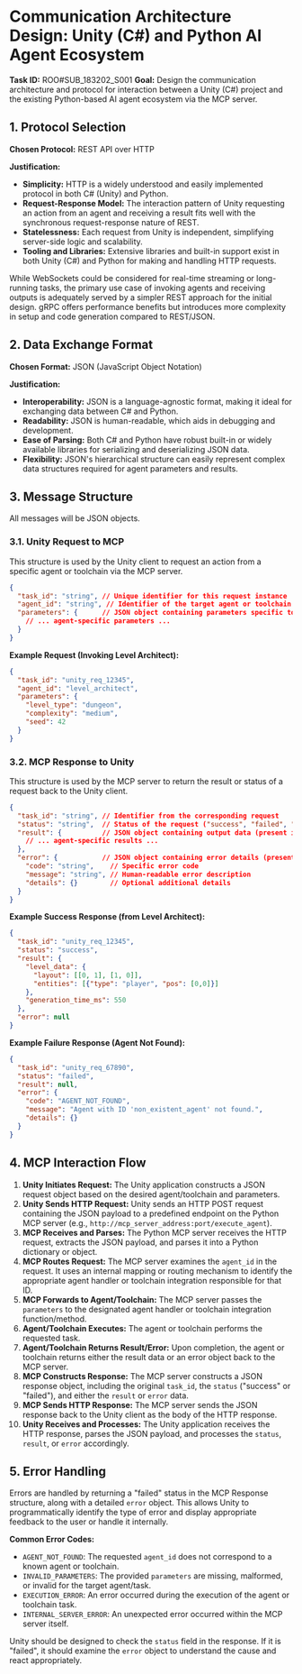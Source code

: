 # Communication Architecture Design: Unity (C#) and Python AI Agent Ecosystem

**Task ID:** ROO#SUB_183202_S001
**Goal:** Design the communication architecture and protocol for interaction between a Unity (C#) project and the existing Python-based AI agent ecosystem via the MCP server.

## 1. Protocol Selection

**Chosen Protocol:** REST API over HTTP

**Justification:**
*   **Simplicity:** HTTP is a widely understood and easily implemented protocol in both C# (Unity) and Python.
*   **Request-Response Model:** The interaction pattern of Unity requesting an action from an agent and receiving a result fits well with the synchronous request-response nature of REST.
*   **Statelessness:** Each request from Unity is independent, simplifying server-side logic and scalability.
*   **Tooling and Libraries:** Extensive libraries and built-in support exist in both Unity (C#) and Python for making and handling HTTP requests.

While WebSockets could be considered for real-time streaming or long-running tasks, the primary use case of invoking agents and receiving outputs is adequately served by a simpler REST approach for the initial design. gRPC offers performance benefits but introduces more complexity in setup and code generation compared to REST/JSON.

## 2. Data Exchange Format

**Chosen Format:** JSON (JavaScript Object Notation)

**Justification:**
*   **Interoperability:** JSON is a language-agnostic format, making it ideal for exchanging data between C# and Python.
*   **Readability:** JSON is human-readable, which aids in debugging and development.
*   **Ease of Parsing:** Both C# and Python have robust built-in or widely available libraries for serializing and deserializing JSON data.
*   **Flexibility:** JSON's hierarchical structure can easily represent complex data structures required for agent parameters and results.

## 3. Message Structure

All messages will be JSON objects.

### 3.1. Unity Request to MCP

This structure is used by the Unity client to request an action from a specific agent or toolchain via the MCP server.

```json
{
  "task_id": "string", // Unique identifier for this request instance
  "agent_id": "string", // Identifier of the target agent or toolchain (e.g., "level_architect", "pixel_forge", "muse")
  "parameters": {      // JSON object containing parameters specific to the agent/task
    // ... agent-specific parameters ...
  }
}
```

**Example Request (Invoking Level Architect):**

```json
{
  "task_id": "unity_req_12345",
  "agent_id": "level_architect",
  "parameters": {
    "level_type": "dungeon",
    "complexity": "medium",
    "seed": 42
  }
}
```

### 3.2. MCP Response to Unity

This structure is used by the MCP server to return the result or status of a request back to the Unity client.

```json
{
  "task_id": "string", // Identifier from the corresponding request
  "status": "string",  // Status of the request ("success", "failed", "processing")
  "result": {          // JSON object containing output data (present if status is "success")
    // ... agent-specific results ...
  },
  "error": {           // JSON object containing error details (present if status is "failed")
    "code": "string",    // Specific error code
    "message": "string", // Human-readable error description
    "details": {}        // Optional additional details
  }
}
```

**Example Success Response (from Level Architect):**

```json
{
  "task_id": "unity_req_12345",
  "status": "success",
  "result": {
    "level_data": {
      "layout": [[0, 1], [1, 0]],
      "entities": [{"type": "player", "pos": [0,0]}]
    },
    "generation_time_ms": 550
  },
  "error": null
}
```

**Example Failure Response (Agent Not Found):**

```json
{
  "task_id": "unity_req_67890",
  "status": "failed",
  "result": null,
  "error": {
    "code": "AGENT_NOT_FOUND",
    "message": "Agent with ID 'non_existent_agent' not found.",
    "details": {}
  }
}
```

## 4. MCP Interaction Flow

1.  **Unity Initiates Request:** The Unity application constructs a JSON request object based on the desired agent/toolchain and parameters.
2.  **Unity Sends HTTP Request:** Unity sends an HTTP POST request containing the JSON payload to a predefined endpoint on the Python MCP server (e.g., `http://mcp_server_address:port/execute_agent`).
3.  **MCP Receives and Parses:** The Python MCP server receives the HTTP request, extracts the JSON payload, and parses it into a Python dictionary or object.
4.  **MCP Routes Request:** The MCP server examines the `agent_id` in the request. It uses an internal mapping or routing mechanism to identify the appropriate agent handler or toolchain integration responsible for that ID.
5.  **MCP Forwards to Agent/Toolchain:** The MCP server passes the `parameters` to the designated agent handler or toolchain integration function/method.
6.  **Agent/Toolchain Executes:** The agent or toolchain performs the requested task.
7.  **Agent/Toolchain Returns Result/Error:** Upon completion, the agent or toolchain returns either the result data or an error object back to the MCP server.
8.  **MCP Constructs Response:** The MCP server constructs a JSON response object, including the original `task_id`, the `status` ("success" or "failed"), and either the `result` or `error` data.
9.  **MCP Sends HTTP Response:** The MCP server sends the JSON response back to the Unity client as the body of the HTTP response.
10. **Unity Receives and Processes:** The Unity application receives the HTTP response, parses the JSON payload, and processes the `status`, `result`, or `error` accordingly.

## 5. Error Handling

Errors are handled by returning a "failed" status in the MCP Response structure, along with a detailed `error` object. This allows Unity to programmatically identify the type of error and display appropriate feedback to the user or handle it internally.

**Common Error Codes:**
*   `AGENT_NOT_FOUND`: The requested `agent_id` does not correspond to a known agent or toolchain.
*   `INVALID_PARAMETERS`: The provided `parameters` are missing, malformed, or invalid for the target agent/task.
*   `EXECUTION_ERROR`: An error occurred during the execution of the agent or toolchain task.
*   `INTERNAL_SERVER_ERROR`: An unexpected error occurred within the MCP server itself.

Unity should be designed to check the `status` field in the response. If it is "failed", it should examine the `error` object to understand the cause and react appropriately.